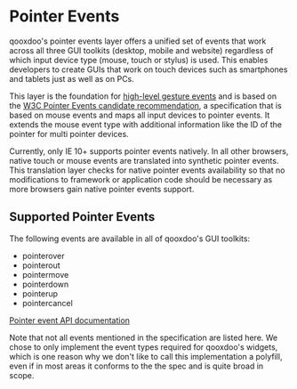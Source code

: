 # Pointer Events

qooxdoo's pointer events layer offers a unified set of events that work
across all three GUI toolkits (desktop, mobile and website) regardless
of which input device type (mouse, touch or stylus) is used. This
enables developers to create GUIs that work on touch devices such as
smartphones and tablets just as well as on PCs.

This layer is the foundation for [high-level gesture events](gestures.md)
 and is based on the [W3C Pointer
Events candidate recommendation](http://www.w3.org/TR/pointerevents/), a
specification that is based on mouse events and maps all input devices
to pointer events. It extends the mouse event type with additional
information like the ID of the pointer for multi pointer devices.

Currently, only IE 10+ supports pointer events natively. In all other
browsers, native touch or mouse events are translated into synthetic
pointer events. This translation layer checks for native pointer events
availability so that no modifications to framework or application code
should be necessary as more browsers gain native pointer events support.

## Supported Pointer Events

The following events are available in all of qooxdoo's GUI toolkits:

  - pointerover
  - pointerout
  - pointermove
  - pointerdown
  - pointerup
  - pointercancel

[Pointer event API
documentation](apps://apiviewer/#qx.event.type.Pointer)

Note that not all events mentioned in the specification are listed here.
We chose to only implement the event types required for qooxdoo's
widgets, which is one reason why we don't like to call this
implementation a polyfill, even if in most areas it conforms to the the
spec and is quite broad in scope.
